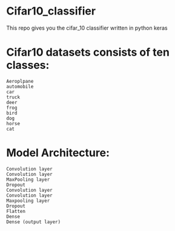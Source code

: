 # Cifar10_classifier
This repo gives you the cifar_10 classifier written in python keras
#
# Cifar10 datasets consists of ten classes:
    Aeroplpane
    automobile
    car
    truck
    deer
    frog
    bird
    dog
    horse
    cat
#  
# Model Architecture:
    Convolution layer
    Convolution layer
    MaxPooling layer
    Dropout
    Convolution layer
    Convolution layer
    Maxpooling layer
    Dropout
    Flatten
    Dense
    Dense (output layer)
